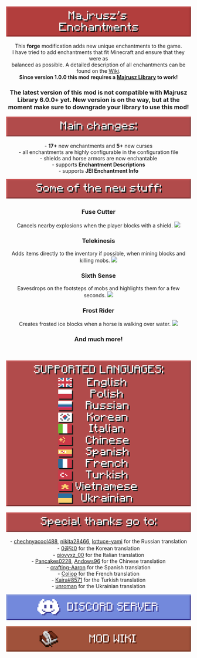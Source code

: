 <center>

![](https://github.com/Majrusz/MinecraftCommon/blob/main/Enchantments/logo.png?raw=true)

This <b>forge</b> modification adds new unique enchantments to the game. \
I have tried to add enchantments that fit Minecraft and ensure that they were as \
balanced as possible. A detailed description of all enchantments can be found on the [Wiki](https://majruszs-enchantments.fandom.com/wiki/Majrusz%27s_Enchantments_Wiki). \
<b>Since version 1.0.0 this mod requires a [Majrusz Library](https://modrinth.com/mod/majrusz-library) to work!</b>

<h3>The latest version of this mod is not compatible with Majrusz Library 6.0.0+ yet. New version is on the way, but at the moment make sure to downgrade your library to use this mod!</h3>

![](https://github.com/Majrusz/MinecraftCommon/blob/main/Enchantments/changes.png?raw=true)

\- <b>17+</b> new enchantments and <b>5+</b> new curses \
\- all enchantments are highly configurable in the configuration file \
\- shields and horse armors are now enchantable \
\- supports <b>Enchantment Descriptions</b> \
\- supports <b>JEI Enchantment Info</b>

![](https://github.com/Majrusz/MinecraftCommon/blob/main/Enchantments/stuff.png?raw=true)

### Fuse Cutter
Cancels nearby explosions when the player blocks with a shield.
![](https://github.com/Majrusz/MinecraftCommon/blob/main/Enchantments/fuse_cutter.gif?raw=true)

### Telekinesis
Adds items directly to the inventory if possible, when mining blocks and killing mobs.
![](https://github.com/Majrusz/MinecraftCommon/blob/main/Enchantments/telekinesis.gif?raw=true)

### Sixth Sense
Eavesdrops on the footsteps of mobs and highlights them for a few seconds.
![](https://github.com/Majrusz/MinecraftCommon/blob/main/Enchantments/sixth_sense.gif?raw=true)

### Frost Rider
Creates frosted ice blocks when a horse is walking over water.
![](https://github.com/Majrusz/MinecraftCommon/blob/main/Enchantments/frost_rider.gif?raw=true)

### And much more!

<br>

![](https://github.com/Majrusz/MinecraftCommon/blob/main/Enchantments/languages.png?raw=true)

![](https://github.com/Majrusz/MinecraftCommon/blob/main/Enchantments/thanks.png?raw=true)

\- [chechnyacool488](https://www.curseforge.com/members/chechnyacool488), [nikita28466](https://www.curseforge.com/members/nikita28466), [lottuce-yami](https://github.com/lottuce-yami) for the Russian translation \
\- [0골덕0](https://www.curseforge.com/members/kw2341) for the Korean translation \
\- [giovyxz_00](https://www.curseforge.com/members/giovyxz_00) for the Italian translation \
\- [Pancakes0228](https://github.com/Pancakes0228), [Andows96](https://github.com/Andows96) for the Chinese translation \
\- [crafting-Aaron](https://github.com/crafting-Aaron) for the Spanish translation \
\- [Coliop](https://www.curseforge.com/member/coliop/) for the French translation \
\- [Kaira#8571](https://www.curseforge.com/members/omerkayra01210) for the Turkish translation \
\- [unroman](https://github.com/unroman) for the Ukrainian translation

[![](https://github.com/Majrusz/MinecraftCommon/blob/main/Library/discord.png?raw=true)](https://discord.gg/9UF774WcuW)

[![](https://github.com/Majrusz/MinecraftCommon/blob/main/Library/mod_wiki.png?raw=true)](https://majruszs-enchantments.fandom.com/wiki/Majrusz%27s_Enchantments_Wiki)

</center>